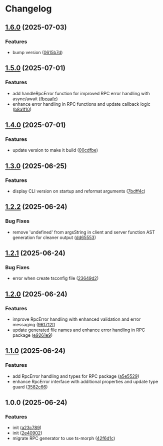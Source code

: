 # Changelog

## [1.6.0](https://github.com/nguyenvanduocit/socketrpc-gen/compare/v1.5.0...v1.6.0) (2025-07-03)


### Features

* bump version ([0615b7d](https://github.com/nguyenvanduocit/socketrpc-gen/commit/0615b7d35469a5c532460f0f5a17b64ea33c91c9))

## [1.5.0](https://github.com/nguyenvanduocit/socketrpc-gen/compare/v1.4.0...v1.5.0) (2025-07-01)


### Features

* add handleRpcError function for improved RPC error handling with async/await ([fbeaafe](https://github.com/nguyenvanduocit/socketrpc-gen/commit/fbeaafe945763aa4434d4ac3e6012e818cd26c43))
* enhance error handling in RPC functions and update callback logic ([b8a1f10](https://github.com/nguyenvanduocit/socketrpc-gen/commit/b8a1f10b3f19e368f3ddaa6edd9f8c61ff4e8638))

## [1.4.0](https://github.com/nguyenvanduocit/socketrpc-gen/compare/v1.3.0...v1.4.0) (2025-07-01)


### Features

* update version to make it build ([00cdfbe](https://github.com/nguyenvanduocit/socketrpc-gen/commit/00cdfbe1820843d4d5ba5145af20e2da0d6dade0))

## [1.3.0](https://github.com/nguyenvanduocit/socketrpc-gen/compare/v1.2.2...v1.3.0) (2025-06-25)


### Features

* display CLI version on startup and reformat arguments ([7bdff4c](https://github.com/nguyenvanduocit/socketrpc-gen/commit/7bdff4c656c329e86a262abc9651b67fe3693b63))

## [1.2.2](https://github.com/nguyenvanduocit/socketrpc-gen/compare/v1.2.1...v1.2.2) (2025-06-24)


### Bug Fixes

* remove 'undefined' from argsString in client and server function AST generation for cleaner output ([dd65553](https://github.com/nguyenvanduocit/socketrpc-gen/commit/dd65553fe1e65b2e549f2227c31a34208f3c465c))

## [1.2.1](https://github.com/nguyenvanduocit/socketrpc-gen/compare/v1.2.0...v1.2.1) (2025-06-24)


### Bug Fixes

* error when create tsconfig file ([23649d2](https://github.com/nguyenvanduocit/socketrpc-gen/commit/23649d2460bd825cd5065bd82e15d93b24f14211))

## [1.2.0](https://github.com/nguyenvanduocit/socket-rpc-template/compare/v1.1.0...v1.2.0) (2025-06-24)


### Features

* improve RpcError handling with enhanced validation and error messaging ([961712f](https://github.com/nguyenvanduocit/socket-rpc-template/commit/961712f21bffa8097ed1f67576b07e402a03a00c))
* update generated file names and enhance error handling in RPC package ([e9261e9](https://github.com/nguyenvanduocit/socket-rpc-template/commit/e9261e938d443aee4d49944670c82af9f2adddd6))

## [1.1.0](https://github.com/nguyenvanduocit/socket-rpc-template/compare/v1.0.0...v1.1.0) (2025-06-24)


### Features

* add RpcError handling and types for RPC package ([a5e5529](https://github.com/nguyenvanduocit/socket-rpc-template/commit/a5e5529fc11a1574f7d9558c6d92dd94da3b5cb1))
* enhance RpcError interface with additional properties and update type guard ([3582c66](https://github.com/nguyenvanduocit/socket-rpc-template/commit/3582c66749ba223686ec5dbecd5c12113641cc6e))

## 1.0.0 (2025-06-24)


### Features

* init ([a23c789](https://github.com/nguyenvanduocit/socket-rpc-template/commit/a23c789ea016fa9294b92a3fe5a68d3723dd8abb))
* init ([2e40902](https://github.com/nguyenvanduocit/socket-rpc-template/commit/2e40902a044f807545aea69c55c0535eba695f9a))
* migrate RPC generator to use ts-morph ([42f6d1c](https://github.com/nguyenvanduocit/socket-rpc-template/commit/42f6d1ca187bf6809924e0f393385eec3185931e))
